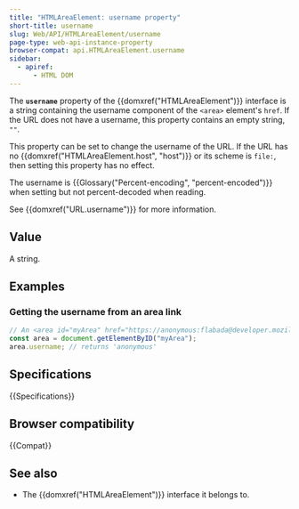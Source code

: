 ```yaml
---
title: "HTMLAreaElement: username property"
short-title: username
slug: Web/API/HTMLAreaElement/username
page-type: web-api-instance-property
browser-compat: api.HTMLAreaElement.username
sidebar:
  - apiref:
      - HTML DOM
---
```


The **`username`** property of the {{domxref("HTMLAreaElement")}} interface is a string containing the username component of the `<area>` element's `href`. If the URL does not have a username, this property contains an empty string, `""`.

This property can be set to change the username of the URL. If the URL has no {{domxref("HTMLAreaElement.host", "host")}} or its scheme is `file:`, then setting this property has no effect.

The username is {{Glossary("Percent-encoding", "percent-encoded")}} when setting but not percent-decoded when reading.

See {{domxref("URL.username")}} for more information.

## Value

A string.

## Examples

### Getting the username from an area link

```js
// An <area id="myArea" href="https://anonymous:flabada@developer.mozilla.org/en-US/docs/HTMLAreaElement"> element is in the document
const area = document.getElementByID("myArea");
area.username; // returns 'anonymous'
```

## Specifications

{{Specifications}}

## Browser compatibility

{{Compat}}

## See also

- The {{domxref("HTMLAreaElement")}} interface it belongs to.
